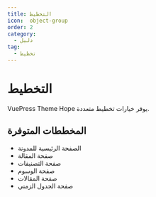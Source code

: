 ```yaml
---
title: التخطيط
icon:  object-group
order: 2
category:
  - دليل
tag:
  - تخطيط
---
```


# التخطيط

VuePress Theme Hope يوفر خيارات تخطيط متعددة.

<!-- more -->

## المخططات المتوفرة

- الصفحة الرئيسية للمدونة
- صفحة المقالة
- صفحة التصنيفات
- صفحة الوسوم
- صفحة المقالات
- صفحة الجدول الزمني
